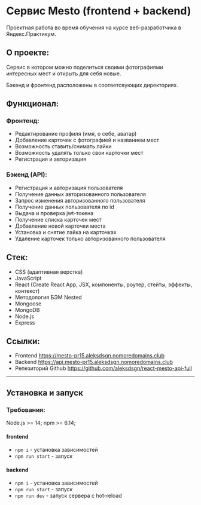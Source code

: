 # Сервис Mesto (frontend + backend)
Проектная работа во время обучения на курсе веб-разработчика в Яндекс.Практикум.

## О проекте:
Сервис в котором можно поделиться своими фотографиями интересных мест и открыть для себя новые.

Бэкенд и фронтенд расположены в соответсвующих директориях.

## Функционал:
### Фронтенд:
* Редактирование профиля (имя, о себе, аватар)
* Добавление карточек с фотографией и названием мест
* Возможность ставить/снимать лайки
* Возможность удалять только свои карточки мест
* Регистрация и авторизация
### Бэкенд (API):
* Регистрация и авторизация пользователя
* Получение данных авторизованного пользователя
* Запрос изменения авторизованного пользователя
* Получение данных пользователя по id
* Выдача и проверка jwt-токена
* Получение списка карточек мест
* Добавление новой карточки места
* Установка и снятие лайка на карточках
* Удаление карточек только авторизованного пользователя

## Стек:
* CSS (адаптивная верстка)
* JavaScript
* React (Create React App, JSX, компоненты, роутер, стейты, эффекты, контекст)
* Методология БЭМ Nested
* Mongoose
* MongoDB
* Node.js
* Express

## Ссылки:
- Frontend https://mesto-pr15.aleksdsgn.nomoredomains.club
- Backend https://api.mesto-pr15.aleksdsgn.nomoredomains.club
- Репезиторий Github https://github.com/aleksdsgn/react-mesto-api-full


---
## Установка и запуск
### Требования:
Node.js >= 14; npm >= 6.14;
#### frontend
* `npm i` - установка зависимостей
* `npm run start` - запуск
#### backend
* `npm i` - установка зависимостей
* `npm run start` - запуск
* `npm run dev` - запуск сервера с hot-reload
